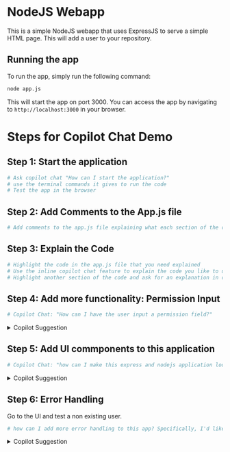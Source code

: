 # NodeJS Webapp

This is a simple NodeJS webapp that uses ExpressJS to serve a simple HTML page. This will add a user to your repository. 

## Running the app

To run the app, simply run the following command:

```bash
node app.js
```

This will start the app on port 3000. You can access the app by navigating to `http://localhost:3000` in your browser.


# Steps for Copilot Chat Demo

## Step 1: Start the application

```bash
# Ask copilot chat "How can I start the application?"
# use the terminal commands it gives to run the code
# Test the app in the browser
```

## Step 2: Add Comments to the App.js file

```bash
# Add comments to the app.js file explaining what each section of the code does
```

## Step 3: Explain the Code

```bash
# Highlight the code in the app.js file that you need explained
# Use the inline copilot chat feature to explain the code you like to understand
# Highlight another section of the code and ask for an explanation in chat UI
```

## Step 4: Add more functionality: Permission Input

```bash
# Copilot Chat: "How can I have the user input a permission field?" 
```
<details>
<summary>Copilot Suggestion</summary>

### Add a permission field to the form

```html
<form action="/add-collaborator" method="POST">
    <label for="owner">Owner:</label><br>
    <input type="text" id="owner" name="owner"><br>
    <label for="repo">Repo:</label><br>
    <input type="text" id="repo" name="repo"><br>
    <label for="username">Username:</label><br>
    <input type="text" id="username" name="username"><br>
    <label for="permission">Permission:</label><br>
    <select id="permission" name="permission">
        <option value="pull">Pull</option>
        <option value="push">Push</option>
        <option value="admin">Admin</option>
        <option value="maintain">Maintain</option>
    </select>
    <input type="submit" value="Add Collaborator">
</form>
```

### Update app.js to handle the new permission field

```javascript

app.post('/add-collaborator', async (req, res) => {
  const { owner, repo, username, permission } = req.body;
  await addCollaborator(owner, repo, username, permission);
  res.redirect('/');
});


async function addCollaborator(owner, repo, username, permission) {
    // ...
    const response = await octokit.rest.repos.addCollaborator({
        owner,
        repo,
        username,
        permission
    });
    // ...
}

```

</details>

## Step 5: Add UI commponents to this application 

```bash 
# Copilot Chat: "how can I make this express and nodejs application look more modern?"
```

<details>
<summary>Copilot Suggestion</summary>

### Add Bootstrap to the HTML

```html
<!DOCTYPE html>
<html>
<head>
    <title>Add Collaborator</title>
    <link rel="stylesheet" href="https://stackpath.bootstrapcdn.com/bootstrap/4.5.0/css/bootstrap.min.css">
</head>
<body class="bg-light">
    <div class="container">
        <div class="py-5 text-center">
            <h2>Add Collaborator</h2>
        </div>

        <div class="row">
            <div class="col-md-12">
                <form class="needs-validation" action="/add-collaborator" method="POST">
                    <div class="row">
                        <div class="col-md-6 mb-3">
                            <label for="owner">Owner</label>
                            <input type="text" class="form-control" id="owner" name="owner" required>
                        </div>
                        <div class="col-md-6 mb-3">
                            <label for="repo">Repo</label>
                            <input type="text" class="form-control" id="repo" name="repo" required>
                        </div>
                    </div>

                    <div class="mb-3">
                        <label for="username">Username</label>
                        <input type="text" class="form-control" id="username" name="username" required>
                    </div>

                    <div class="mb-3">
                        <label for="permission">Permission</label>
                        <select class="custom-select d-block w-100" id="permission" name="permission" required>
                            <option value="pull">Read</option>
                            <option value="push">Write</option>
                            <option value="push">Triage</option>
                            <option value="admin">Admin</option>
                            <option value="maintain">Maintain</option>
                        </select>
                    </div>

                    <button class="btn btn-primary btn-lg btn-block" type="submit">Add Collaborator</button>
                </form>
            </div>
        </div>
    </div>
</body>
</html>
```
</details>


## Step 6: Error Handling

Go to the UI and test a non existing user. 

```bash
# how can I add more error handling to this app? Specifically, I'd like to throw an error in the UI when a user does not exist
```

<details>
<summary>Copilot Suggestion</summary>

### Add Error Handling to the App

```javascript
// ## Add error handling to the app.js file
async function addCollaborator(owner, repo, username, permission) {
    try {
        // Call the GitHub API to add a collaborator
        const response = await octokit.rest.repos.addCollaborator({
            owner,
            repo,
            username,
            permission
        });

        // Return the response
        return response;
    } catch (error) {
        // If there was an error calling the GitHub API, throw the error
        throw error;
    }
}
// Add error handling to the app.js file in the add-collaborator route
app.post('/add-collaborator', async (req, res) => {
    try {
        const { owner, repo, username, permission } = req.body;
        const response = await addCollaborator(owner, repo, username, permission);

        // If the response status is 201, the collaborator was added successfully
        if (response.status === 201) {
            res.send('Collaborator added successfully');
        } 
        // If the response status is 204, the user is already a collaborator
        else if (response.status === 204) {
            res.send('User is a collaborator');
        } 
        // If the response status is anything else, there was an error
        else {
            res.send('There was an error adding the collaborator');
        }
    } catch (error) {
        // If the user does not exist, send an error message to the client
        if (error.status === 404) {
            res.send('User does not exist');
        } else {
            res.send('There was an error adding the collaborator');
        }
    }
});
```

</details>
